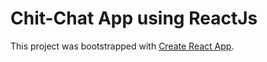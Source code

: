 # Chit-Chat App using ReactJs

This project was bootstrapped with [Create React App](https://github.com/facebook/create-react-app).